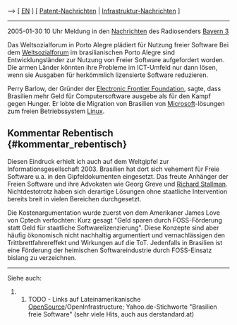 \--\> \[ [ EN](WwSocEff050130En "wikilink") \] \[ [
Patent-Nachrichten](SwpatcninoDe "wikilink") \| [
Infrastruktur-Nachrichten](FfiinewsDe "wikilink") \]

------------------------------------------------------------------------

2005-01-30 10 Uhr Meldung in den
[Nachrichten](http://www.br-online.de/news/aktuell "wikilink") des
Radiosenders [Bayern 3](http://www.bayern3.de "wikilink")

Das Weltsozialforum in Porto Alegre plädiert für Nutzung freier Software
Bei dem [Weltsozialforum](http://weltsozialforum.de "wikilink") im
brasilianischen Porto Alegre sind Entwicklungsländer zur Nutzung von
Freier Software aufgefordert worden. Die armen Länder könnten ihre
Probleme im ICT-Umfeld nur dann lösen, wenn sie Ausgaben für herkömmlich
lizensierte Software reduzieren.

Perry Barlow, der Gründer der [Electronic Frontier
Foundation](http://www.eff.org "wikilink"), sagte, dass Brasilien mehr
Geld für Computersoftware ausgebe als für den Kampf gegen Hunger. Er
lobte die Migration von Brasilien von
[Microsoft](http://www.microsoft.com "wikilink")-lösungen zum freien
Betriebssystem [Linux](http://www.linux.de "wikilink").

## Kommentar Rebentisch {#kommentar_rebentisch}

Diesen Eindruck erhielt ich auch auf dem Weltgipfel zur
Informationsgesellschaft 2003. Brasilien hat dort sich vehement für
Freie Software u.a. in den Gipfeldokumenten eingesetzt. Das freute
Anhänger der Freien Software und ihre Advokaten wie Georg Greve und [
Richard Stallman](SwpatrmsEn "wikilink"). Nichtdestotrotz haben sich
derartige Lösungen ohne staatliche Intervention bereits breit in vielen
Bereichen durchgesetzt.

Die Kostenargumentation wurde zuerst von dem Amerikaner James Love von
Cptech verfochten: Kurz gesagt \"Geld sparen durch FOSS-Förderung statt
Geld für staatliche Softwarelizenzierung\". Diese Konzepte sind aber
häufig ökonomisch nicht nachhaltig argumentiert und vernachlässigen den
Trittbrettfahrereffekt und Wirkungen auf die ToT. Jedenfalls in
Brasilien ist eine Förderung der heimischen Softwareindustrie durch
FOSS-Einsatz bislang zu verzeichnen.

------------------------------------------------------------------------

Siehe auch:

1.  1.  TODO - Links auf Lateinamerikanische
        [OpenSource](OpenSource "wikilink")/OpenInfrastructure;
        Yahoo.de-Stichworte \"Brasilien freie Software\" (sehr viele
        Hits, auch aus derstandard.at)
